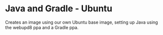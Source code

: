 # Java and Gradle - Ubuntu

Creates an image using our own Ubuntu base image, setting up Java using the webupd8 ppa and a Gradle ppa.
